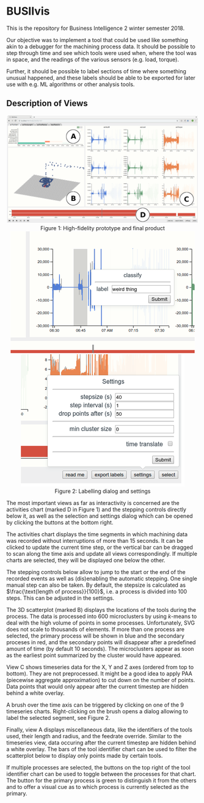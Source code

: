 # BUSIIvis

This is the repository for Business Intelligence 2 winter semester 2018.

Our objective was to implement a tool that could be used like something akin
to a debugger for the machining process data. It should be possible to step
through time and see which tools were used when, where the tool was in space,
and the readings of the various sensors (e.g. load, torque).

Further, it should be possible to label sections of time where something unusual
happened, and these labels should be able to be exported for later use with e.g.
ML algorithms or other analysis tools.

## Description of Views

<p align="center">
  <img src="https://github.com/biederfrau/busii/blob/master/ass/final/img/screen-labeled.png" />
  <br/>
  Figure 1: High-fidelity prototype and final product
  <br/>
  <img src="https://github.com/biederfrau/busii/blob/master/ass/final/img/label-dialog.png" />
  <img src="https://github.com/biederfrau/busii/blob/master/ass/final/img/settings.png" />
  </br>
  Figure 2: Labelling dialog and settings
</p>

The most important views as far as interactivity is concerned are the
activities chart (marked D in Figure 1) and the stepping
controls directly below it, as well as the selection and settings dialog which
can be opened by clicking the buttons at the bottom right.

The activities chart displays the time segments in which machining data was
recorded without interruptions of more than 15 seconds. It can be clicked to
update the current time step, or the vertical bar can be dragged to scan along
the time axis and update all views correspondingly. If multiple charts are selected,
they will be displayed one below the other.

The stepping controls below allow to jump to the start or the end of the
recorded events as well as (dis)enabling the automatic stepping. One single
manual step can also be taken. By default, the stepsize is calculated as
$\frac{\text{length of process}}{100}$, i.e. a process is divided into 100
steps. This can be adjusted in the settings.

The 3D scatterplot (marked B) displays the locations of the tools during the
process. The data is processed into 600 microclusters by using $k$-means to
deal with the high volume of points in some processes. Unfortunately, SVG does
not scale to thousands of elements. If more than one process are selected, the
primary process will be shown in blue and the secondary proceses in red, and
the secondary points will disappear after a predefined amount of time (by
default 10 seconds). The microclusters appear as soon as the earliest point
summarized by the cluster would have appeared.

View C shows timeseries data for the X, Y and Z axes (ordered from top to bottom).
They are not preprocessed. It might be a good idea to apply PAA (piecewise aggregate
approximation) to cut down on the number of points. Data points that would only appear
after the current timestep are hidden behind a white overlay.

A brush over the time axis can be triggered by clicking on one of the 9
timeseries charts. Right-clicking on the brush opens a dialog allowing to label
the selected segment, see Figure 2.

Finally, view A displays miscellaneous data, like the identifiers of the tools
used, their length and radius, and the feedrate override. Similar to the
timeseries view, data occuring after the current timestep are hidden behind a
white overlay. The bars of the tool identifier chart can be used to filter the
scatterplot below to display only points made by certain tools.

If multiple processes are selected, the buttons on the top right of the tool
identifier chart can be used to toggle between the processes for that chart.
The button for the primary process is green to distinguish it from the others
and to offer a visual cue as to which process is currently selected as the
primary.
